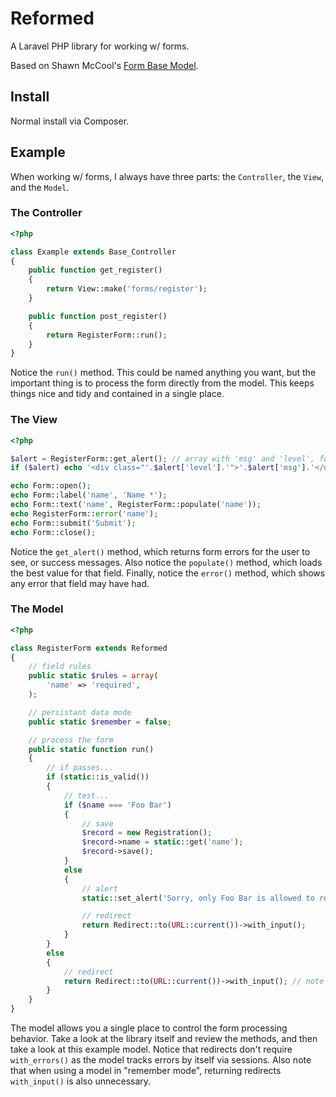 # Reformed

A Laravel PHP library for working w/ forms.

Based on Shawn McCool's [Form Base Model](https://github.com/ShawnMcCool/laravel-form-base-model).

## Install

Normal install via Composer.

## Example

When working w/ forms, I always have three parts:  the ``Controller``, the ``View``, and the ``Model``.

### The Controller

```php
<?php

class Example extends Base_Controller
{
    public function get_register()
    {
        return View::make('forms/register');
    }

    public function post_register()
    {
        return RegisterForm::run();
    }
}
```

Notice the ``run()`` method.  This could be named anything you want, but the important thing is to process the form directly from the model.  This keeps things nice and tidy and contained in a single place.

### The View

```php
<?php

$alert = RegisterForm::get_alert(); // array with 'msg' and 'level', for printing
if ($alert) echo '<div class="'.$alert['level'].'">'.$alert['msg'].'</div>';

echo Form::open();
echo Form::label('name', 'Name *');
echo Form::text('name', RegisterForm::populate('name'));
echo RegisterForm::error('name');
echo Form::submit('Submit');
echo Form::close();
```

Notice the ``get_alert()`` method, which returns form errors for the user to see, or success messages.  Also notice the ``populate()`` method, which loads the best value for that field.  Finally, notice the ``error()`` method, which shows any error that field may have had.

### The Model

```php
<?php

class RegisterForm extends Reformed
{
    // field rules
    public static $rules = array(
        'name' => 'required',
    );

    // persistant data mode
    public static $remember = false;

    // process the form
    public static function run()
    {
        // if passes...
        if (static::is_valid())
        {
            // test...
            if ($name === 'Foo Bar')
            {
                // save
                $record = new Registration();
                $record->name = static::get('name');
                $record->save();
            }
            else
            {
                // alert
                static::set_alert('Sorry, only Foo Bar is allowed to register.', 'red');

                // redirect
                return Redirect::to(URL::current())->with_input();
            }
        }
        else
        {
            // redirect
            return Redirect::to(URL::current())->with_input(); // note with_errors() isn't needed
        }
    }
}
```

The model allows you a single place to control the form processing behavior.  Take a look at the library itself and review the methods, and then take a look at this example model.  Notice that redirects don't require ``with_errors()`` as the model tracks errors by itself via sessions.  Also note that when using a model in "remember mode", returning redirects ``with_input()`` is also unnecessary.